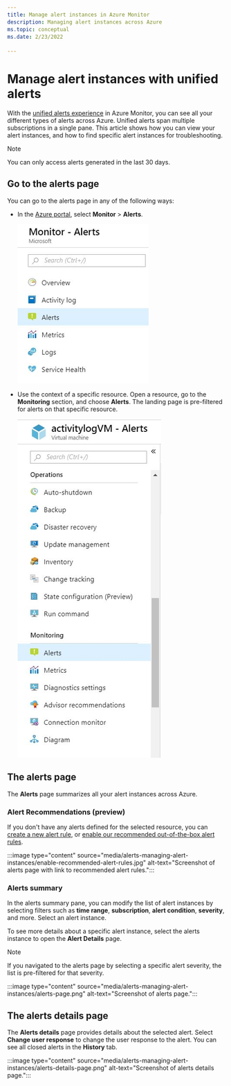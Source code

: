 ```yaml
---
title: Manage alert instances in Azure Monitor
description: Managing alert instances across Azure
ms.topic: conceptual
ms.date: 2/23/2022

---
```

# Manage alert instances with unified alerts

With the [unified alerts experience](./alerts-overview.md) in Azure Monitor, you can see all your different types of alerts across Azure. Unified alerts span multiple subscriptions in a single pane. This article shows how you can view your alert instances, and how to find specific alert instances for troubleshooting.

> [!NOTE]
> You can only access alerts generated in the last 30 days.

## Go to the alerts page

You can go to the alerts page in any of the following ways:

- In the [Azure portal](https://portal.azure.com/), select **Monitor** > **Alerts**.  

     ![Screenshot of Monitor Alerts](media/alerts-managing-alert-instances/monitoring-alerts-managing-alert-instances-toc.jpg)
  
- Use the context of a specific resource. Open a resource, go to the **Monitoring** section, and choose **Alerts**. The landing page is pre-filtered for alerts on that specific resource.

     ![Screenshot of resource Monitoring Alerts](media/alerts-managing-alert-instances/alert-resource.JPG)

## The alerts page

The **Alerts** page summarizes all your alert instances across Azure.
### Alert Recommendations (preview)
If you don't have any alerts defined for the selected resource, you can [create a new alert rule](alerts-log.md#create-a-new-log-alert-rule-in-the-azure-portal), or [enable our recommended out-of-the-box alert rules](alerts-log.md#enable-our-recommended-alert-rules-in-the-azure-portal-preview). 

:::image type="content" source="media/alerts-managing-alert-instances/enable-recommended-alert-rules.jpg" alt-text="Screenshot of alerts page with link to recommended alert rules.":::
### Alerts summary
In the alerts summary pane, you can modify the list of alert instances by selecting filters such as **time range**, **subscription**, **alert condition**, **severity**, and more. Select an alert instance.

To see more details about a specific alert instance, select the alerts instance to open the **Alert Details** page. 
> [!NOTE]
> If you navigated to the alerts page by selecting a specific alert severity, the list is pre-filtered for that severity.   

:::image type="content" source="media/alerts-managing-alert-instances/alerts-page.png" alt-text="Screenshot of alerts page.":::
 
## The alerts details page
 The **Alerts details** page provides details about the selected alert. Select **Change user response** to change the user response to the alert. You can see all closed alerts in the **History** tab.  

:::image type="content" source="media/alerts-managing-alert-instances/alerts-details-page.png" alt-text="Screenshot of alerts details page.":::
